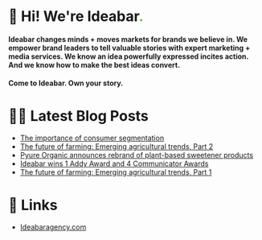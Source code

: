 # 👋 Hi! We're Ideabar<span style="color:#6bbe4a">.</span>

#### Ideabar changes minds + moves markets for brands we believe in. We empower brand leaders to tell valuable stories with expert marketing + media services. We know an idea powerfully expressed incites action. And we know how to make the best ideas convert.
#### Come to Ideabar. Own your story.

# 👩‍💻  Latest Blog Posts
<!-- BLOG-POST-LIST:START -->
- [The importance of consumer segmentation](https://ideabaragency.com/the-importance-of-consumer-segmentation/)
- [The future of farming: Emerging agricultural trends, Part 2](https://ideabaragency.com/the-future-of-farming-emerging-agricultural-trends-part-2/)
- [Pyure Organic announces rebrand of plant-based sweetener products](https://ideabaragency.com/pyure-organic-announces-rebrand-of-plant-based-sweetener-products/)
- [Ideabar wins 1 Addy Award and 4 Communicator Awards](https://ideabaragency.com/ideabar-wins-1-addy-award-and-4-communicator-awards/)
- [The future of farming: Emerging agricultural trends, Part 1](https://ideabaragency.com/the-future-of-farming-emerging-agro-trends-part-i/)
<!-- BLOG-POST-LIST:END -->

# 🔗  Links
- [Ideabaragency.com](https://ideabaragency.com)

